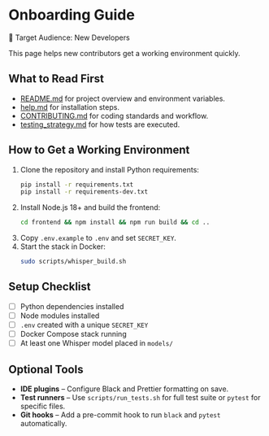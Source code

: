 # Onboarding Guide

👤 Target Audience: New Developers

This page helps new contributors get a working environment quickly.

## What to Read First
- [README.md](../README.md) for project overview and environment variables.
- [help.md](help.md) for installation steps.
- [CONTRIBUTING.md](CONTRIBUTING.md) for coding standards and workflow.
- [testing_strategy.md](testing_strategy.md) for how tests are executed.

## How to Get a Working Environment
1. Clone the repository and install Python requirements:
   ```bash
   pip install -r requirements.txt
   pip install -r requirements-dev.txt
   ```
2. Install Node.js 18+ and build the frontend:
   ```bash
   cd frontend && npm install && npm run build && cd ..
   ```
3. Copy `.env.example` to `.env` and set `SECRET_KEY`.
4. Start the stack in Docker:
   ```bash
   sudo scripts/whisper_build.sh
   ```

## Setup Checklist
- [ ] Python dependencies installed
- [ ] Node modules installed
- [ ] `.env` created with a unique `SECRET_KEY`
- [ ] Docker Compose stack running
- [ ] At least one Whisper model placed in `models/`

## Optional Tools
- **IDE plugins** – Configure Black and Prettier formatting on save.
- **Test runners** – Use `scripts/run_tests.sh` for full test suite or `pytest` for specific files.
- **Git hooks** – Add a pre-commit hook to run `black` and `pytest` automatically.
